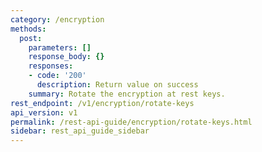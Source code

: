 ```yaml
---
category: /encryption
methods:
  post:
    parameters: []
    response_body: {}
    responses:
    - code: '200'
      description: Return value on success
    summary: Rotate the encryption at rest keys.
rest_endpoint: /v1/encryption/rotate-keys
api_version: v1
permalink: /rest-api-guide/encryption/rotate-keys.html
sidebar: rest_api_guide_sidebar
---
```

